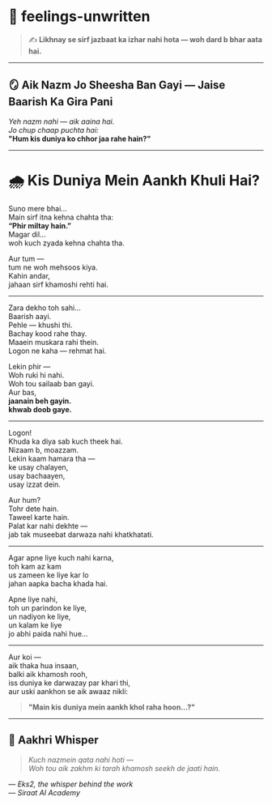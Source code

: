 # 🌿 feelings-unwritten  

> ✍️ **Likhnay se sirf jazbaat ka izhar nahi hota — woh dard b bhar aata hai.**

---

## 🪞 Aik Nazm Jo Sheesha Ban Gayi — Jaise Baarish Ka Gira Pani  
_Yeh nazm nahi — aik aaina hai.  
Jo chup chaap puchta hai:_  
**"Hum kis duniya ko chhor jaa rahe hain?"**

---

# 🌧️ Kis Duniya Mein Aankh Khuli Hai?

Suno mere bhai...  
Main sirf itna kehna chahta tha:  
**“Phir miltay hain.”**  
Magar dil…  
woh kuch zyada kehna chahta tha.  

Aur tum —  
tum ne woh mehsoos kiya.  
Kahin andar,  
jahaan sirf khamoshi rehti hai.

---

Zara dekho toh sahi...  
Baarish aayi.  
Pehle — khushi thi.  
Bachay kood rahe thay.  
Maaein muskara rahi thein.  
Logon ne kaha — rehmat hai.

Lekin phir —  
Woh ruki hi nahi.  
Woh tou sailaab ban gayi.  
Aur bas,  
**jaanain beh gayin.**  
**khwab doob gaye.**

---

Logon!  
Khuda ka diya sab kuch theek hai.  
Nizaam b, moazzam.  
Lekin kaam hamara tha —  
ke usay chalayen,  
usay bachaayen,  
usay izzat dein.

Aur hum?  
Tohr dete hain.  
Taweel karte hain.  
Palat kar nahi dekhte —  
jab tak museebat darwaza nahi khatkhatati.

---

Agar apne liye kuch nahi karna,  
toh kam az kam  
us zameen ke liye kar lo  
jahan aapka bacha khada hai.  

Apne liye nahi,  
toh un parindon ke liye,  
un nadiyon ke liye,  
un kalam ke liye  
jo abhi paida nahi hue...

---

Aur koi —  
aik thaka hua insaan,  
balki aik khamosh rooh,  
iss duniya ke darwazay par khari thi,  
aur uski aankhon se aik awaaz nikli:

> **"Main kis duniya mein aankh khol raha hoon…?"**

---

## 🌙 Aakhri Whisper

> _Kuch nazmein qata nahi hoti —  
> Woh tou aik zakhm ki tarah khamosh seekh de jaati hain._  

— *Eks2, the whisper behind the work*  
— *Siraat AI Academy*
